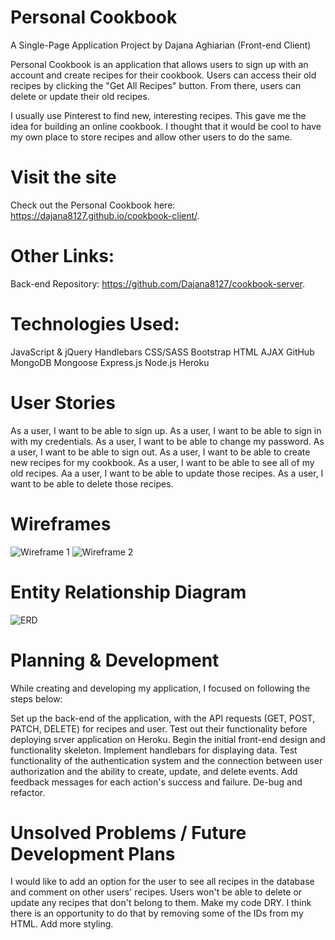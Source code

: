 # Personal Cookbook

A Single-Page Application Project by Dajana Aghiarian (Front-end Client)

Personal Cookbook is an application that allows users to sign up with an account and create recipes for their cookbook. Users can access their old recipes by clicking the "Get All Recipes" button. From there, users can delete or update their old recipes.

I usually use Pinterest to find new, interesting recipes. This gave me the idea for building an online cookbook. I thought that it would be cool to have my own place to store recipes and allow other users to do the same.

# Visit the site

Check out the Personal Cookbook here: https://dajana8127.github.io/cookbook-client/.

# Other Links:

Back-end Repository: https://github.com/Dajana8127/cookbook-server.

# Technologies Used:

JavaScript & jQuery
Handlebars
CSS/SASS
Bootstrap
HTML
AJAX
GitHub
MongoDB
Mongoose
Express.js
Node.js
Heroku

# User Stories

As a user, I want to be able to sign up. As a user, I want to be able to sign in with my credentials. As a user, I want to be able to change my password. As a user, I want to be able to sign out. As a user, I want to be able to create new recipes for my cookbook. As a user, I want to be able to see all of my old recipes. Aa a user, I want to be able to update those recipes. As a user, I want to be able to delete those recipes.

# Wireframes

![Wireframe 1](https://imgur.com/U7Xyhoa)
![Wireframe 2](https://imgur.com/gp7qsOa)

# Entity Relationship Diagram

![ERD](https://imgur.com/Y67zklL)

# Planning & Development

While creating and developing my application, I focused on following the steps below:

Set up the back-end of the application, with the API requests (GET, POST, PATCH, DELETE) for recipes and user.
Test out their functionality before deploying srver application on Heroku.
Begin the initial front-end design and functionality skeleton.
Implement handlebars for displaying data.
Test functionality of the authentication system and the connection between user authorization and the ability to create, update, and delete events.
Add feedback messages for each action's success and failure.
De-bug and refactor.

# Unsolved Problems / Future Development Plans

I would like to add an option for the user to see all recipes in the database and comment on other users' recipes. Users won't be able to delete or update any recipes that don't belong to them.
Make my code DRY. I think there is an opportunity to do that by removing some of the IDs from my HTML.
Add more styling.
